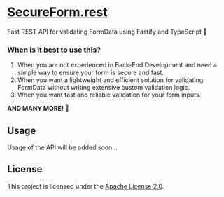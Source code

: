 # [SecureForm.rest](https://secureform.rest)
Fast REST API for validating FormData using Fastify and TypeScript 🚀

### When is it best to use this?
1. When you are not experienced in Back-End Development and need a simple way to ensure your form is secure and fast.
2. When you want a lightweight and efficient solution for validating FormData without writing extensive custom validation logic.
3. When you want fast and reliable validation for your form inputs.

**AND MANY MORE! 🚀**

## Usage
Usage of the API will be added soon...

## License
This project is licensed under the [Apache License 2.0](https://github.com/devdeem/secureform/blob/main/LICENSE).
